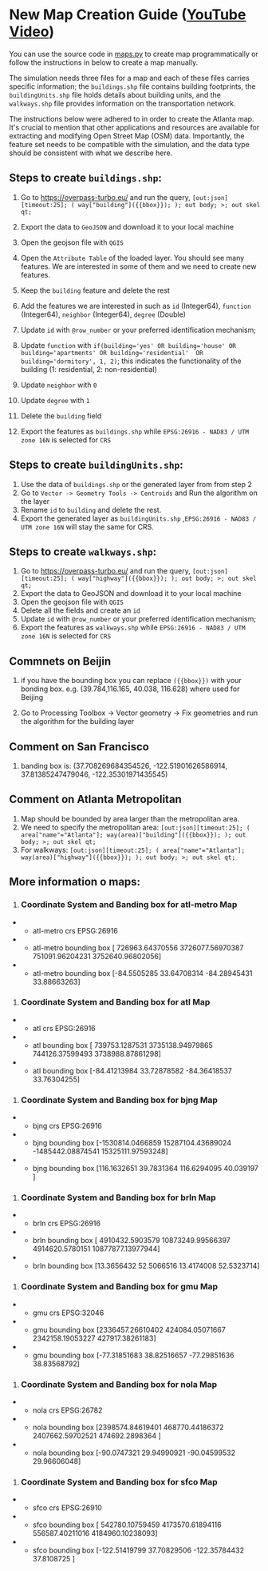 # New Map Creation Guide ([YouTube Video](https://youtu.be/YwuOIQZ_jBk))
You can use the source code in [maps.py](src/main/python/code/map_generation/maps.py) to create map programmatically or follow the instructions in below to create a map manually. 

The simulation needs three files for a map and each of these files carries specific information; the `buildings.shp` file contains building footprints, the `buildingUnits.shp` file holds details about building units, and the `walkways.shp` file provides information on the transportation network.

The instructions below were adhered to in order to create the Atlanta map. It's crucial to mention that other applications and resources are available for extracting and modifying Open Street Map (OSM) data. Importantly, the feature set needs to be compatible with the simulation, and the data type should be consistent with what we describe here.

## Steps to create **`buildings.shp`**:

1. Go to https://overpass-turbo.eu/ and run the query, `[out:json][timeout:25]; ( way["building"]({{bbox}}); ); out body; >; out skel qt;`
1. Export the data to `GeoJSON` and download it to your local machine
1. Open the geojson file with `QGIS`
1. Open the `Attribute Table` of the loaded layer. You should see many features. We are interested in some of them and we need to create new features.
1. Keep the `building` feature and delete the rest
1. Add the features we are interested in such as `id` (Integer64), `function` (Integer64), `neighbor` (Integer64), `degree` (Double)

1. Update `id` with `@row_number` or your preferred identification mechanism;
1. Update `function` with `if(building='yes' OR building='house' OR building='apartments' OR building='residential'  OR building='dormitory', 1, 2)`; this indicates the functionality of the building (1: residential, 2: non-residential)
1. Update `neighbor` with `0`
1. Update `degree` with `1`
1. Delete the `building` field
1. Export the features as `buildings.shp` while `EPSG:26916 - NAD83 / UTM zone 16N` is selected for `CRS`

## Steps to create **`buildingUnits.shp`**:

1. Use the data of `buildings.shp` or the generated layer from from step 2
1. Go to `Vector -> Geometry Tools -> Centroids` and Run the algorithm on the layer
1. Rename `id` to `building` and delete the rest.
1. Export the generated layer as `buildingUnits.shp` ,`EPSG:26916 - NAD83 / UTM zone 16N` will stay the same for CRS.

## Steps to create **`walkways.shp`**:

1. Go to https://overpass-turbo.eu/ and run the query, `[out:json][timeout:25]; ( way["highway"]({{bbox}}); ); out body; >; out skel qt;`
1. Export the data to GeoJSON and download it to your local machine
1. Open the geojson file with `QGIS`
1. Delete all the fields and create an `id`
1. Update `id` with `@row_number` or your preferred identification mechanism;
1. Export the features as `walkways.shp` while `EPSG:26916 - NAD83 / UTM zone 16N` is selected for `CRS`

## Commnets on Beijin

1. if you have the bounding box you can replace `({{bbox}})` with your bonding box. e.g. (39.784,116.165, 40.038, 116.628) where used for Beijing

2. Go to Processing Toolbox -> Vector geometry -> Fix geometries and run the algorithm for the building layer

## Comment on San Francisco

1. banding box is: (37.708269684354526, -122.51901626586914, 37.81385247479046, -122.35301971435545)

## Comment on Atlanta Metropolitan

1. Map should be bounded by area larger than the metropolitan area.
1. We need to specify the metropolitan area: `[out:json][timeout:25]; ( area["name"="Atlanta"]; way(area)["building"]({{bbox}}); ); out body; >; out skel qt;`
1. For walkways: `[out:json][timeout:25]; ( area["name"="Atlanta"]; way(area)["highway"]({{bbox}}); ); out body; >; out skel qt;`


## More information o maps:

1. ### Coordinate System and Banding box for  atl-metro  Map
- - atl-metro crs EPSG:26916
- - atl-metro bounding box [ 726963.64370556 3726077.56970387  751091.96204231 3752640.96802056]
- - atl-metro bounding box [-84.5505285   33.64708314 -84.28945431  33.88663263]

1. ### Coordinate System and Banding box for  atl  Map
- - atl crs EPSG:26916
- - atl bounding box [ 739753.1287531  3735138.94979865  744126.37599493 3738988.87861298]
- - atl bounding box [-84.41213984  33.72878582 -84.36418537  33.76304255]

1. ### Coordinate System and Banding box for  bjng  Map
- - bjng crs EPSG:26916
- - bjng bounding box [-1530814.0466859  15287104.43689024 -1485442.08874541 15325111.97593248]
- - bjng bounding box [116.1632651  39.7831364 116.6294095  40.039197 ]

1. ### Coordinate System and Banding box for  brln  Map
- - brln crs EPSG:26916
- - brln bounding box [ 4910432.5903579  10873249.99566397  4914620.5780151  10877877.13977944]
- - brln bounding box [13.3656432 52.5066516 13.4174008 52.5323714]

1. ### Coordinate System and Banding box for  gmu  Map
- - gmu crs EPSG:32046
- - gmu bounding box [2336457.26610402  424084.05071667 2342158.19053227  427917.38261183]
- - gmu bounding box [-77.31851683  38.82516657 -77.29851636  38.83568792]

1. ### Coordinate System and Banding box for  nola  Map
- - nola crs EPSG:26782
- - nola bounding box [2398574.84619401  468770.44186372 2407662.59702521  474692.2898364 ]
- - nola bounding box [-90.0747321   29.94990921 -90.04599532  29.96606048]

1. ### Coordinate System and Banding box for  sfco  Map
- - sfco crs EPSG:26910
- - sfco bounding box [ 542780.10759459 4173570.61894116  556587.40211016 4184960.10238093]
- - sfco bounding box [-122.51419799   37.70829506 -122.35784432   37.8108725 ]
